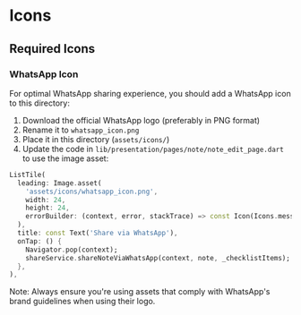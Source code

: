 # Icons

## Required Icons

### WhatsApp Icon
For optimal WhatsApp sharing experience, you should add a WhatsApp icon to this directory:

1. Download the official WhatsApp logo (preferably in PNG format)
2. Rename it to `whatsapp_icon.png`
3. Place it in this directory (`assets/icons/`)
4. Update the code in `lib/presentation/pages/note/note_edit_page.dart` to use the image asset:

```dart
ListTile(
  leading: Image.asset(
    'assets/icons/whatsapp_icon.png',
    width: 24,
    height: 24,
    errorBuilder: (context, error, stackTrace) => const Icon(Icons.message, color: Color(0xFF25D366)),
  ),
  title: const Text('Share via WhatsApp'),
  onTap: () {
    Navigator.pop(context);
    shareService.shareNoteViaWhatsApp(context, note, _checklistItems);
  },
),
```

Note: Always ensure you're using assets that comply with WhatsApp's brand guidelines when using their logo. 